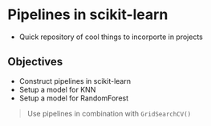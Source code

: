 
# Pipelines in scikit-learn 
- Quick repository of cool things to incorporte in projects 

## Objectives 
- Construct pipelines in scikit-learn 
- Setup a model for KNN
- Setup a model for RandomForest
> Use pipelines in combination with `GridSearchCV()`

